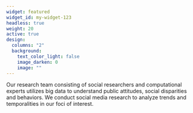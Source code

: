 ```yaml
---
widget: featured
widget_id: my-widget-123
headless: true
weight: 20
active: true
design:
  columns: "2"
  background:
    text_color_light: false
    image_darken: 0
    image: ""
---
```

Our research team consisting of social researchers and computational experts utilizes big data to understand public attitudes, social disparities and behaviors. We conduct social media research to analyze trends and temporalities in our foci of interest.